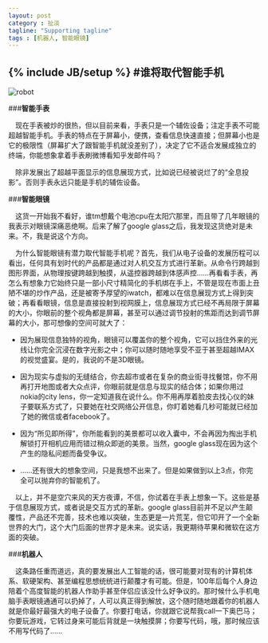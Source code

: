 ```yaml
---
layout: post
category : 扯淡
tagline: "Supporting tagline"
tags : [机器人, 智能眼镜]
---
```

{% include JB/setup %}
#谁将取代智能手机
---

![robot](http://www.wccbr.com/wp-content/uploads/2013/03/Robot_Wallpaper_1.jpg)


###**智能手表**

　现在手表被炒的很热，但以目前来看，手表只是一个辅佐设备；注定手表不可能超越智能手机。手表的特点在于屏幕小，便携，查看信息快速直接；但屏幕小也是它的极限性（屏幕扩大了跟智能手机就没差别了），决定了它不适合发展成独立的终端，你能想象拿着手表刷微博看知乎发邮件吗？

<!--break-->

　除非发展出了超越平面显示的信息展现方式，比如说已经被说烂了的“全息投影”。否则手表永远只能是手机的辅佐设备。


###**智能眼镜**

　这货一开始我不看好，谁tm想戴个电池cpu在太阳穴那里，而且带了几年眼镜的我表示对眼镜深痛恶绝啊。后来了解了google glass之后，我发现这货绝对是未来。不，我是说这个方向。

　为什么智能眼镜有潜力取代智能手机呢？首先，我们从电子设备的发展历程可以看出，任何具有划时代的产品都是通过对人机交互方式进行革新。从命令行跨越到图形界面，从物理按键跨越到触摸，从遥控器跨越到体感声控……再看看手表，再怎么有想象力它始终只是一部小尺寸精简化的手机绑在手上，不管是现在市面上丑陋不堪的炒作产品，还是被寄予厚望的iwatch，都难以在信息展现方式上得到突破；再看看眼镜，信息是直接投射到视网膜上，信息展现方式已经不再局限于屏幕的大小，你眼前的整个视角都是屏幕，甚至可以通过调节投射的焦距而达到调节屏幕的大小，那可想像的空间可就大了：


* 因为展现信息独特的视角，眼镜可以覆盖你的整个视角，它可以挡住外来的光线让你完全沉浸在数字光影之中；你可以随时随地享受不亚于甚至超越IMAX的视觉盛宴。是的，我说的不是3D眼镜。

* 因为现实与虚拟的无缝结合，你去超市或者在复杂的商业街寻找餐馆，你不用再打开地图或者大众点评，你眼前就是信息与现实的结合体；如果你用过nokia的city lens，你一定知道我在说什么。你不用再厚着脸皮去找心仪的妹子要联系方式了，只要她在社交网络公开信息，你盯着她看几秒可能就已经加了她的微信或者facebook了。

* 因为“所见即所得”，你所能看到的美景都可以收入囊中，不会再因为掏出手机解锁打开相机应用而错过稍众即逝的美景。当然，google glass现在因为这个产生的隐私问题而备受争议。

* ……还有很大的想象空间，只是我想不出来了。但是如果做到以上3点，你完全可以抛弃你的智能机了。


　以上，并不是空穴来风的天方夜谭，不信，你试着在手表上想象一下。这些是基于信息展现方式，或者说是交互方式的革新。google glass目前并不足以产生颠覆性，产品还不完善，技术也难以突破，生态更是一片荒芜，但它叩开了一个全新世界的大门，这个大门后面的世界才是未来。说实话，我更期待苹果和微软在这方面的突破。

###**机器人**

　这条路任重而道远，真的要发展出人工智能的话，很可能要对现有的计算机体系、软硬架构、甚至编程思想统统进行颠覆才有可能。但是，100年后每个人身边陪着个高度智能的机器人作助手甚至伴侣应该没什么好争议的。那时候什么手机电脑手表眼镜通通可以扔掉了，人可以真正得到解放，这个随时随地跟着你的机器人就是你最好最强大的电子设备了。你要打电话，你就跟它说帮我call一下奥巴马；你要玩游戏，它转过身来可能后背就是一块触摸屏；你要写代码，哦，那时候应该不用写代码了……
